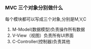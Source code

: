 ### MVC 三个对象分别做什么

每个模块都可以写成三个对象,分别是M,V,C

1. M-Model(数据模型)负责操作所有数据
2. V-View（视图）负责所有UI界面
3. C-Controller(控制器)负责其他
